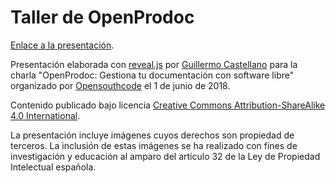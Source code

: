 # Taller de OpenProdoc

[Enlace a la presentación](https://nosturi.es/openprodoc-opensouthcode/docs/index.html#/).

Presentación elaborada con [reveal.js](https://github.com/hakimel/reveal.js/) por [Guillermo Castellano](https://twitter.com/guillearch) para la charla "OpenProdoc: Gestiona tu documentación con software libre" organizado por [Opensouthcode](https://www.opensouthcode.org/conferences/opensouthcode2018) el 1 de junio de 2018.

Contenido publicado bajo licencia [Creative Commons Attribution-ShareAlike 4.0 International](https://creativecommons.org/licenses/by-sa/4.0/legalcode).

La presentación incluye imágenes cuyos derechos son propiedad de terceros. La inclusión de estas imágenes se ha realizado con fines de investigación y educación al amparo del artículo 32 de la Ley de Propiedad Intelectual española.
